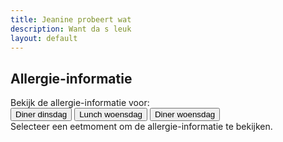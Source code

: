```yaml
---
title: Jeanine probeert wat
description: Want da s leuk
layout: default
---
```

## Allergie-informatie

<div class="w-full mt-6 text-center">Bekijk de allergie-informatie voor:</div>

<div class="w-full my-2 flex justify-center">
  <button class="py-2 px-4 border-t-2 border-b-2 border-l-2 rounded-l hover:bg-secondary hover:text-white hover:border-secondary border-secondary bg-secondary text-white" onclick="changeProgram('dinsdagdiner')">Diner dinsdag</button>
  <button class="py-2 px-4 border-t-2 border-b-2 hover:bg-secondary hover:text-white hover:border-secondary border-primary" onclick="changeProgram('lunch')">Lunch woensdag</button>
  <button class="py-2 px-4 border-t-2 border-b-2 border-r-2 rounded-r hover:bg-secondary hover:text-white hover:border-secondary border-primary" onclick="changeProgram('woensdagdiner')">Diner woensdag</button>
</div>

<div id="program-content" class="mt-4">
  Selecteer een eetmoment om de allergie-informatie te bekijken.
</div>

<script>
  function changeProgram(type) {
    const contentDiv = document.getElementById('program-content');

    switch(type) {
      case 'dinsdagdiner':
        contentDiv.innerHTML = 'Dit is het menu van Diner dinsdag.';
        break;
      case 'lunch':
        contentDiv.innerHTML = 'Dit is het menu van Lunch woensdag.';
        break;
      case 'woensdagdiner':
        contentDiv.innerHTML = 'Dit is het menu van Diner woensdag.';
        break;
      default:
        contentDiv.innerHTML = 'Selecteer een eetmoment om de allergie-informatie te bekijken.';
    }
  }
</script>
